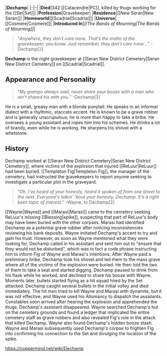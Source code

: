 |**Dechamp**|
|-|-|
|**Died**|342 [[Catacendre\|PC]], killed by thugs working for the [[Set\|Set]]|
|**Profession**|Gravekeeper|
|**Residence**|[[New Seran\|New Seran]]|
|**Homeworld**|[[Scadrial\|Scadrial]]|
|**Universe**|[[Cosmere\|Cosmere]]|
|**Introduced In**|*[[The Bands of Mourning\|The Bands of Mourning]]*|

>“*Anywhere, they don't care none. That’s the motto of the gravekeeper, you know. Just remember, they don’t care none...*”
\-Dechamp[2]


**Dechamp** is the night gravekeeper at [[Seran New District Cemetery\|Seran New District Cemetery]] on [[Scadrial\|Scadrial]].

## Appearance and Personality
>“*My gramps always said, never share your booze with a man who ain't shared his with you.*”
\-Dechamp[3]


He is a small, greasy man with a blonde ponytail. He speaks in an informal dialect with a rhythmic, staccato accent. He is known to be a grave robber and is generally unscrupulous; he is more than happy to take a bribe. He oversees a young assistant and ropes him into his schemes.
He drinks a lot of brandy, even while he is working. He sharpens his shovel with a whetstone.

## History
Dechamp worked at [[Seran New District Cemetery\|Seran New District Cemetery]], where victims of the explosion that injured [[ReLuur\|ReLuur]] had been buried. [[Templeton Fig\|Templeton Fig]], the manager of the cemetery, had instructed the gravekeepers to report anyone seeking to investigate a particular plot in the graveyard.

>“*Oh, I've heard of your honesty, heard it spoken of from one street to the next. Everyone's talkin' 'bout your honesty, Dechamp. It's a right keen topic of interest.*”
\-Wayne, to Dechamp[2]

[[Wayne\|Wayne]] and [[Marasi\|Marasi]] came to the cemetery seeking ReLuur's missing [[Blessing\|spike]], suspecting that part of ReLuur's body may have been buried with the other corpses. Marasi had identified Dechamp as a potential grave robber after noticing inconsistencies reviewing his bank deposits. Wayne imitated Dechamp's accent to try and gain his trust. However, as soon as Wayne mentioned what they were looking for, Dechamp called in his assistant and sent him out to "ensure that they would not be disturbed", which was in fact a code phrase instructing him to inform Fig of Wayne and Marasi's intentions.
After Wayne paid a preliminary bribe, Dechamp took his shovel and led them to the mass grave where all of the victims of the explosion were buried. He then told the two of them to take a seat and started digging. Dechamp paused to drink from his flask while he worked, and declined to share his booze with Wayne. Moments later, bullets started flying as a hit squad hired by the Set attacked. Dechamp caught several bullets in the initial volley and died immediately. The hit men tried to kill Wayne and Marasi with dynamite, but it was not effective, and Wayne used his Allomancy to dispatch the assailants. Constables soon arrived after hearing the explosion and apprehended the thugs. Dechamp's assistant disappeared.
Wayne searched Dechamp's hut on the cemetery grounds and found a ledger that implicated the entire cemetery staff as grave robbers and also revealed Fig's role in the attack that killed Dechamp. Wayne also found Dechamp's hidden booze stash. Wayne and Marasi subsequently used Dechamp's corpse to frighten Fig into confirming his connection to the Set and divulging the location of the spike.



https://coppermind.net/wiki/Dechamp